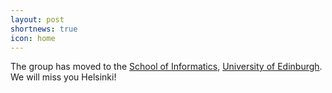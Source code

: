 ```yaml
---
layout: post
shortnews: true
icon: home
---
```

The group has moved to the [School of Informatics][soi], [University of Edinburgh][uoe].
We will miss you Helsinki!

[soi]: http://www.ed.ac.uk/informatics/
[uoe]: http://www.ed.ac.uk/

